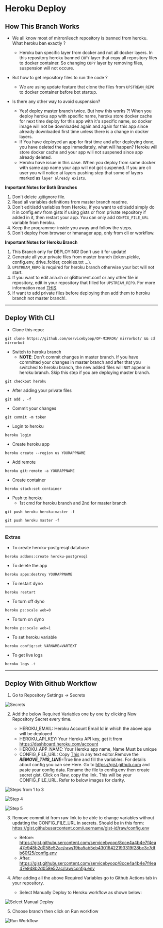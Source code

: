 # Heroku Deploy

## How This Branch Works

* We all know most of mirror/leech repository is banned from heroku. What heroku ban exactly ?
  - Heroku ban specific layer from docker and not all docker layers. In this repository heroku banned `COPY` layer that copy all repository files to docker container. So changing `COPY` layer by removing files, suspension will not occure.

* But how to get repository files to run the code ?
  - We are using update feature that clone the files from `UPSTREAM_REPO` to docker container before bot startup.

* Is there any other way to avoid suspension?
  - Yes! deploy master branch twice. But how this works ?! When you deploy heroku app with specific name, heroku store docker cache for next time deploy for this app with it's specific name, so docker image will not be downloaded again and again for this app since already downloaded first time unless there is a change in docker layers.
  - If You have deployed an app for first time and after deploying done, you have deleted the app immediately, what will happen? Heroku will store docker cache and your app will not suspened since app already deleted.
  - Heroku have issue in this case. When you deploy from same docker with same app name your app will not got suspened. If you are cli user you will notice at layers pushing step that some of layers marked as `layer already exists`.

**Important Notes for Both Branches**
1. Don't delete .gitignore file.
2. Read all variables definitions from master branch readme.
3. Don't edit/add variables from Heroku, if you want to edit/add simply do it in config.env from gists if using gists or from private repository if added in it, then restart your app. You can only add `CONFIG_FILE_URL` variable from heroku.
4. Keep the programmer inside you away and follow the steps.
5. Don't deploy from browser or hmanager app, only from cli or workflow.

**Important Notes for Heroku Branch**
1. This Branch only for DEPLOYING! Don't use it for update!
2. Generate all your private files from master branch (token.pickle, config.env, drive_folder, cookies.txt ...).
3. `UPSTREAM_REPO` is required for heroku branch otherwise your bot will not start.
4. If you want to edit aria.sh or qBittorrent.conf or any other file in repository, edit in your repository that filled for `UPSTREAM_REPO`. For more information read [THIS](https://github.com/servicebyoop/OP-MIRROR/tree/master#upstream-repo-recommended).
6. If want to add private files before deploying then add them to heroku branch not master branch!.

------

## Deploy With CLI

- Clone this repo:
```
git clone https://github.com/servicebyoop/OP-MIRROR/ mirrorbot/ && cd mirrorbot
```
- Switch to heroku branch
  - **NOTE**: Don't commit changes in master branch. If you have committed your changes in master branch and after that you switched to heroku branch, the new added files will `NOT` appear in heroku branch. Skip this step if you are deploying master branch.
```
git checkout heroku
```
- After adding your private files
```
git add . -f
```
- Commit your changes
```
git commit -m token
```
- Login to heroku
```
heroku login
```
- Create heroku app
```
heroku create --region us YOURAPPNAME
```
- Add remote
```
heroku git:remote -a YOURAPPNAME
```
- Create container
```
heroku stack:set container
```
- Push to heroku
  - 1st cmd for heroku branch and 2nd for master branch
```
git push heroku heroku:master -f
```
```
git push heroku master -f
```

------

### Extras

- To create heroku-postgresql database
```
heroku addons:create heroku-postgresql
```
- To delete the app
```
heroku apps:destroy YOURAPPNAME
```
- To restart dyno
```
heroku restart
```
- To turn off dyno
```
heroku ps:scale web=0
```
- To turn on dyno
```
heroku ps:scale web=1
```
- To set heroku variable
```
heroku config:set VARNAME=VARTEXT
```
- To get live logs
```
heroku logs -t
```

------

## Deploy With Github Workflow

1. Go to Repository Settings -> Secrets

![Secrets](https://telegra.ph/file/9d6ed26f8981c2d2f226c.jpg)

2. Add the below Required Variables one by one by clicking New Repository Secret every time.

   - HEROKU_EMAIL: Heroku Account Email Id in which the above app will be deployed
   - HEROKU_API_KEY: Your Heroku API key, get it from https://dashboard.heroku.com/account
   - HEROKU_APP_NAME: Your Heroku app name, Name Must be unique
   - CONFIG_FILE_URL: Copy [This](https://raw.githubusercontent.com/servicebyoop/OP-MIRROR/master/config_sample.env) in any text editor.Remove the _____REMOVE_THIS_LINE_____=True line and fill the variables. For details about config you can see Here. Go to https://gist.github.com and paste your config data. Rename the file to config.env then create secret gist. Click on Raw, copy the link. This will be your CONFIG_FILE_URL. Refer to below images for clarity.

![Steps from 1 to 3](https://telegra.ph/file/2a27cf34dc0bdba885de9.jpg)

![Step 4](https://telegra.ph/file/fb3b92a1d2c3c1b612ad0.jpg)

![Step 5](https://telegra.ph/file/f0b208e4ea980b575dbe2.jpg)

3. Remove commit id from raw link to be able to change variables without updating the CONFIG_FILE_URL in secrets. Should be in this form: https://gist.githubusercontent.com/username/gist-id/raw/config.env
   - Before: https://gist.githubusercontent.com/servicebyoop/8cce4a4b4e7f4ea47e948b2d058e52ac/raw/19ba5ab5eb43016422193319f28bc3c7dfb60f25/config.env
   - After: https://gist.githubusercontent.com/servicebyoop/8cce4a4b4e7f4ea47e948b2d058e52ac/raw/config.env

4. After adding all the above Required Variables go to Github Actions tab in your repository.
   - Select Manually Deploy to Heroku workflow as shown below:

![Select Manual Deploy](https://telegra.ph/file/cff1c24de42c271b23239.jpg)

5. Choose branch then click on Run workflow

![Run Workflow](https://telegra.ph/file/f44c7465d58f9f046328b.png)
